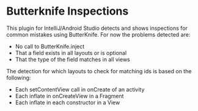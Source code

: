 # Butterknife Inspections
This plugin for IntelliJ/Android Studio detects and shows inspections for common mistakes using ButterKnife. For now the problems detected are:
- No call to ButterKnife.inject
- That a field exists in all layouts or is optional
- That the type of the field matches in all views

The detection for which layouts to check for matching ids is based on the following:
- Each setContentView call in onCreate of an activity
- Each inflate in onCreateView in a Fragment
- Each inflate in each constructor in a View
